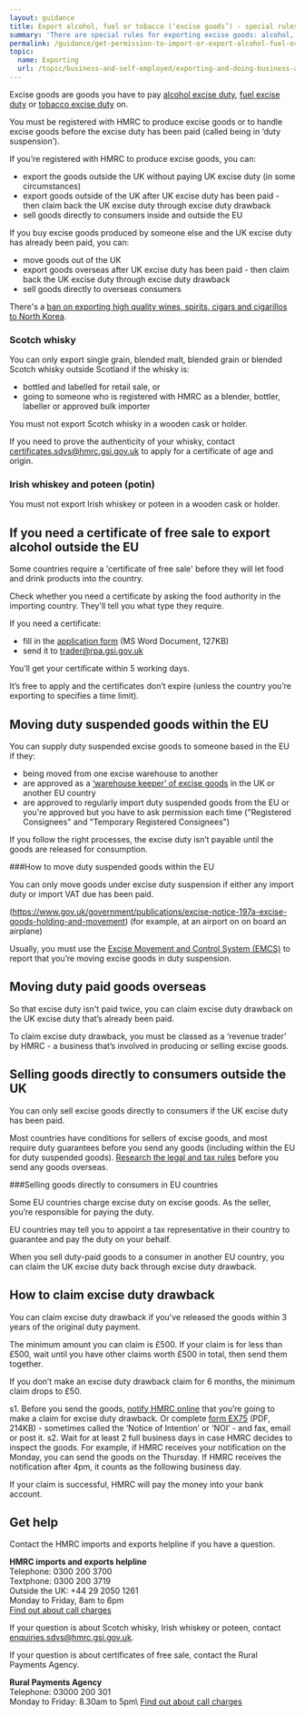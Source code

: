 ```yaml
---
layout: guidance
title: Export alcohol, fuel or tobacco (‘excise goods’) - special rules
summary: 'There are special rules for exporting excise goods: alcohol, fuel or tobacco.'
permalink: /guidance/get-permission-to-import-or-export-alcohol-fuel-or-tobacco-excise-goods.html
topic:
  name: Exporting
  url: /topic/business-and-self-employed/exporting-and-doing-business-abroad.html
---
```


Excise goods are goods you have to pay [alcohol excise duty](https://govuk-import-export.herokuapp.com/topic/business-tax/alcohol-duties), [fuel excise duty](https://govuk-import-export.herokuapp.com/topic/business-tax/fuel-duty) or [tobacco excise duty](https://govuk-import-export.herokuapp.com/topic/business-tax/tobacco-products-duty) on.


You must be registered with HMRC to produce excise goods or to handle excise goods before the excise duty has been paid (called being in ‘duty suspension’).


If you’re registered with HMRC to produce excise goods, you can:


- export the goods outside the UK without paying UK excise duty (in some circumstances)
- export goods outside of the UK  after UK excise duty has been paid - then claim back the UK excise duty through excise duty drawback
- sell goods directly to consumers inside and outside the EU


If you buy excise goods produced by someone else and the UK excise duty has already been paid, you can:


- move goods out of the UK
- export goods overseas after UK excise duty has been paid - then claim back the UK excise duty through excise duty drawback
- sell goods directly to overseas consumers


There's a [ban on exporting high quality wines, spirits, cigars and cigarillos to North Korea](/guidance/exporting-luxury-goods-north-korea.html).


### Scotch whisky


You can only export single grain, blended malt, blended grain or blended Scotch whisky outside Scotland if the whisky is:


- bottled and labelled for retail sale, or
- going to someone who is registered with HMRC as a blender, bottler, labeller or approved bulk importer


You must not export Scotch whisky in a wooden cask or holder.


If you need to prove the authenticity of your whisky, contact certificates.sdvs@hmrc.gsi.gov.uk to apply for a certificate of age and origin.


### Irish whiskey and poteen (potin)


You must not export Irish whiskey or poteen in a wooden cask or holder.


## If you need a certificate of free sale to export alcohol outside the EU


Some countries require a 'certificate of free sale' before they will let food and drink products into the country.


Check whether you need a certificate by asking the food authority in the importing country. They'll tell you what type they require.


If you need a certificate:


- fill in the [application form](https://www.gov.uk/government/uploads/system/uploads/attachment_data/file/484867/COFSApplicationExportNonEU_v2.0.doc) (MS Word Document, 127KB)
- send it to <trader@rpa.gsi.gov.uk>
 
You’ll get your certificate within 5 working days.


It’s free to apply and the certificates don’t expire (unless the country you’re exporting to specifies a time limit).


## Moving duty suspended goods within the EU


You can supply duty suspended excise goods to someone based in the EU if they:


- being moved from one excise warehouse to another 
- are approved as a [‘warehouse keeper’ of excise goods](https://www.gov.uk/guidance/receiving-storing-and-moving-excise-goods) in the UK or another EU country
- are approved to regularly import duty suspended goods from the EU or you're approved but you have to ask permission each time ("Registered Consignees" and "Temporary Registered Consignees")


If you follow the right processes, the excise duty isn’t payable until the goods are released for consumption.


###How to move duty suspended goods within the EU


You can only move goods under excise duty suspension if either any import duty or import VAT due has been paid.


(https://www.gov.uk/government/publications/excise-notice-197a-excise-goods-holding-and-movement) (for example, at an airport on on board an airplane)


Usually, you must use the [Excise Movement and Control System (EMCS)](https://www.gov.uk/guidance/excise-movement-and-control-system-how-to-register-and-use) to report that you’re moving excise goods in duty suspension.


## Moving duty paid goods overseas


So that excise duty isn't paid twice, you can claim excise duty drawback on the UK excise duty that’s already been paid.


To claim excise duty drawback, you must be classed as a ‘revenue trader’ by HMRC - a business that’s involved in producing or selling excise goods. 


## Selling goods directly to consumers outside the UK


You can only sell excise goods directly to consumers if the UK excise duty has been paid.


Most countries have conditions for sellers of excise goods, and most require duty guarantees before you send any goods (including within the EU for duty suspended goods). [Research the legal and tax rules](https://govuk-import-export.herokuapp.com/answer/choosing-export-market-ukti-experimental-sg.html) before you send any goods overseas.


###Selling goods directly to consumers in EU countries


Some EU countries charge excise duty on excise goods. As the seller, you’re responsible for paying the duty.


EU countries may tell you to appoint a tax representative in their country to guarantee and pay the duty on your behalf.


When you sell duty-paid goods  to a consumer in another EU country, you can claim the UK excise duty back through excise duty drawback.


## How to claim excise duty drawback


You can claim excise duty drawback if you've released the goods within 3 years of the original duty payment.


The minimum amount you can claim is £500. If your claim is for less than £500, wait until you have other claims worth £500 in total, then send them together.


If you don’t make an excise duty drawback claim for 6 months, the minimum claim drops to £50.


s1. Before you send the goods, [notify HMRC online](https://www.tax.service.gov.uk/forms/form/notice-of-intention-to-claim-drawback/new) that you’re going to make a claim for excise duty drawback. Or complete [form EX75](https://www.gov.uk/government/uploads/system/uploads/attachment_data/file/374377/ex75.pdf) (PDF, 214KB) - sometimes called the ‘Notice of Intention’ or ‘NOI’ - and fax, email or post it.
s2. Wait for at least 2 full business days in case HMRC decides to inspect the goods. For example, if HMRC receives your notification on the Monday, you can send the goods on the Thursday. If HMRC receives the notification after 4pm, it counts as the following business day.


If your claim is successful, HMRC will pay the money into your bank account.


## Get help


Contact the HMRC imports and exports helpline if you have a question.


**HMRC imports and exports helpline**  
Telephone: 0300 200 3700  
Textphone: 0300 200 3719  
Outside the UK: +44 29 2050 1261  
Monday to Friday, 8am to 6pm  
[Find out about call charges](/call-charges)  


If your question is about Scotch whisky, Irish whiskey or poteen, contact [enquiries.sdvs@hmrc.gsi.gov.uk](mailto:enquiries.sdvs@hmrc.gsi.gov.uk).


If your question is about certificates of free sale, contact the Rural Payments Agency.


**Rural Payments Agency**         
Telephone: 03000 200 301  
Monday to Friday: 8.30am to 5pm\\
[Find out about call charges](/call-charges)  

